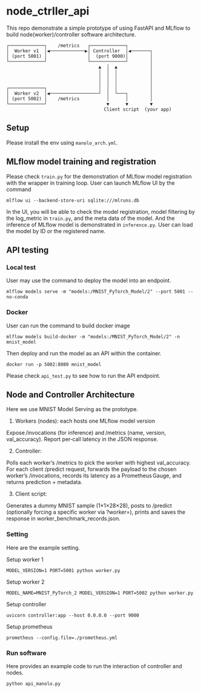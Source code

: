 # node_ctrller_api
This repo demonstrate a simple prototype of using FastAPI and MLflow to build node(worker)/controller software architecture.

```
┌─────────────┐    /metrics   ┌─────────────┐     
│  Worker v1  │◀─────────────▶│ Controller  │◀───────┐     
│ (port 5001) │               │  (port 9000)│        │     
└─────────────┘               └─────────────┘        │     
                                  ▲  │  ▲            │     
                                  │  │  │            │     
                                  │  │  │            │     
                                  │  │  │            │     
┌─────────────┐                   │  │  │            │    
│  Worker v2  │◀──────────────────┘  │  └───┐        │    
│ (port 5002) │    /metrics          │      │        │    
└─────────────┘                      ▼      ▼        ▼    
                                    Client script  (your app)
```

## Setup
Please install the env using `manolo_arch.yml`.

## MLflow model training and registration
Please check `train.py` for the demonstration of MLflow model registration with the wrapper in training loop.
User can launch MLflow UI by the command
```
mlflow ui --backend-store-uri sqlite:///mlruns.db
```
In the UI, you will be able to check the model registration, model filtering by the log_metric in `train.py`, and the meta data of the model.
And the inference of MLflow model is demonstrated in `inference.py`. User can load the model by ID or the registered name.

## API testing

### Local test
User may use the command to deploy the model into an endpoint.
```
mlflow models serve -m "models:/MNIST_PyTorch_Model/2" --port 5001 --no-conda
```

### Docker 
User can run the command to build docker image
```
mlflow models build-docker -m "models:/MNIST_PyTorch_Model/2" -n mnist_model
```
Then deploy and run the model as an API within the container.
```
docker run -p 5002:8080 mnist_model
```
Please check `api_test.py` to see how to run the API endpoint.

## Node and Controller Architecture
Here we use MNIST Model Serving as the prototype.

1. Workers (nodes): each hosts one MLflow model version

Expose /invocations (for inference) and /metrics (name, version, val_accuracy). Report per‐call latency in the JSON response.

2. Controller:

Polls each worker’s /metrics to pick the worker with highest val_accuracy. For each client /predict request, forwards the payload to the chosen worker’s /invocations, records its latency as a Prometheus Gauge, and returns prediction + metadata.

3. Client script:

Generates a dummy MNIST sample (1×1×28×28), posts to /predict (optionally forcing a specific worker via ?worker=<n>), prints and saves the response in worker_benchmark_records.json.

### Setting
Here are the example setting.

Setup worker 1
```
MODEL_VERSION=1 PORT=5001 python worker.py
```
Setup worker 2
```
MODEL_NAME=MNIST_PyTorch_2 MODEL_VERSION=1 PORT=5002 python worker.py
```
Setup controller
```
uvicorn controller:app --host 0.0.0.0 --port 9000
```
Setup prometheus
```
prometheus --config.file=./prometheus.yml
```
### Run software
Here provides an example code to run the interaction of controller and nodes.
```
python api_manolo.py
```
